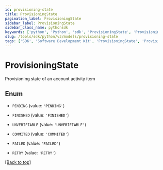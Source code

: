 ```yaml
---
id: provisioning-state
title: ProvisioningState
pagination_label: ProvisioningState
sidebar_label: ProvisioningState
sidebar_class_name: pythonsdk
keywords: ['python', 'Python', 'sdk', 'ProvisioningState', 'ProvisioningState'] 
slug: /tools/sdk/python/v3/models/provisioning-state
tags: ['SDK', 'Software Development Kit', 'ProvisioningState', 'ProvisioningState']
---
```


# ProvisioningState

Provisioning state of an account activity item

## Enum

* `PENDING` (value: `'PENDING'`)

* `FINISHED` (value: `'FINISHED'`)

* `UNVERIFIABLE` (value: `'UNVERIFIABLE'`)

* `COMMITED` (value: `'COMMITED'`)

* `FAILED` (value: `'FAILED'`)

* `RETRY` (value: `'RETRY'`)

[[Back to top]](#) 

